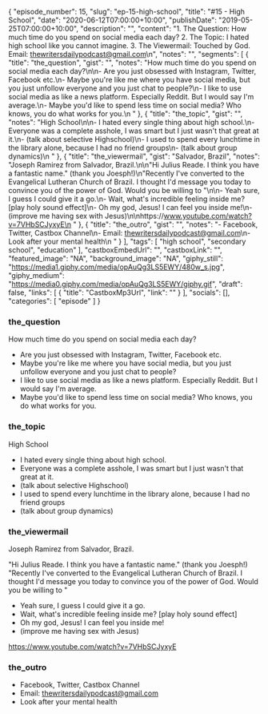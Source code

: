{
	"episode_number": 15,
	"slug": "ep-15-high-school",
	"title": "#15 - High School",
	"date": "2020-06-12T07:00:00+10:00",
	"publishDate": "2019-05-25T07:00:00+10:00",
	"description": "",
	"content": "1. The Question: How much time do you spend on social media each day? 2. The Topic: I hated high school like you cannot imagine. 3. The Viewermail: Touched by God. Email: thewritersdailypodcast@gmail.com\n",
	"notes": "",
	"segments": [
		{
			"title": "the_question",
			"gist": "",
			"notes": "How much time do you spend on social media each day?\n\n- Are you just obsessed with Instagram, Twitter, Facebook etc.\n- Maybe you're like me where you have social media, but you just unfollow everyone and you just chat to people?\n- I like to use social media as like a news platform. Especially Reddit. But I would say I'm average.\n- Maybe you'd like to spend less time on social media? Who knows, you do what works for you.\n      "
		},
		{
			"title": "the_topic",
			"gist": "",
			"notes": "High School\n\n- I hated every single thing about high school.\n- Everyone was a complete asshole, I was smart but I just wasn't that great at it.\n- (talk about selective Highschool)\n- I used to spend every lunchtime in the library alone, because I had no friend groups\n- (talk about group dynamics)\n      "
		},
		{
			"title": "the_viewermail",
			"gist": "Salvador, Brazil",
			"notes": "Joseph Ramirez from Salvador, Brazil.\n\n\"Hi Julius Reade. I think you have a fantastic name.\" (thank you Joesph!)\n\"Recently I've converted to the Evangelical Lutheran Church of Brazil. I thought I'd message you today to convince you of the power of God. Would you be willing to \"\n\n- Yeah sure, I guess I could give it a go.\n- Wait, what's incredible feeling inside me? [play holy sound effect]\n- Oh my god, Jesus! I can feel you inside me!\n- (improve me having sex with Jesus)\n\nhttps://www.youtube.com/watch?v=7VHbSCJyxyE\n      "
		},
		{
			"title": "the_outro",
			"gist": "",
			"notes": "- Facebook, Twitter, Castbox Channel\n- Email: thewritersdailypodcast@gmail.com\n- Look after your mental health\n      "
		}
	],
	"tags": [
		"high school",
		"secondary school",
		"education"
	],
	"castboxEmbedUrl": "",
	"castboxLink": "",
	"featured_image": "NA",
	"background_image": "NA",
	"giphy_still": "https://media1.giphy.com/media/opAuQg3LS5EWY/480w_s.jpg",
	"giphy_medium": "https://media0.giphy.com/media/opAuQg3LS5EWY/giphy.gif",
	"draft": false,
	"links": [
		{
			"title": "CastboxMp3Url",
			"link": ""
		}
	],
	"socials": [],
	"categories": [
		"episode"
	]
}

### the_question

How much time do you spend on social media each day?

- Are you just obsessed with Instagram, Twitter, Facebook etc.
- Maybe you're like me where you have social media, but you just unfollow everyone and you just chat to people?
- I like to use social media as like a news platform. Especially Reddit. But I would say I'm average.
- Maybe you'd like to spend less time on social media? Who knows, you do what works for you.
      
### the_topic

High School

- I hated every single thing about high school.
- Everyone was a complete asshole, I was smart but I just wasn't that great at it.
- (talk about selective Highschool)
- I used to spend every lunchtime in the library alone, because I had no friend groups
- (talk about group dynamics)
      
### the_viewermail

Joseph Ramirez from Salvador, Brazil.

"Hi Julius Reade. I think you have a fantastic name." (thank you Joesph!)
"Recently I've converted to the Evangelical Lutheran Church of Brazil. I thought I'd message you today to convince you of the power of God. Would you be willing to "

- Yeah sure, I guess I could give it a go.
- Wait, what's incredible feeling inside me? [play holy sound effect]
- Oh my god, Jesus! I can feel you inside me!
- (improve me having sex with Jesus)

https://www.youtube.com/watch?v=7VHbSCJyxyE
      
### the_outro

- Facebook, Twitter, Castbox Channel
- Email: thewritersdailypodcast@gmail.com
- Look after your mental health
      

